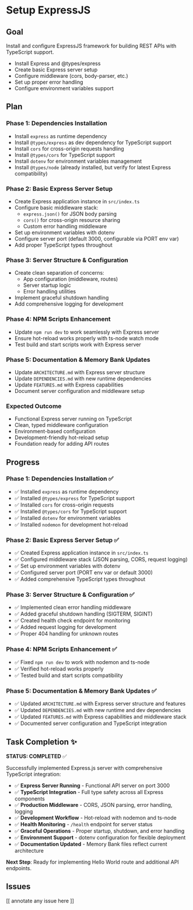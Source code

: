 # Setup ExpressJS

## Goal

Install and configure ExpressJS framework for building REST APIs with TypeScript support.

- Install Express and @types/express
- Create basic Express server setup
- Configure middleware (cors, body-parser, etc.)
- Set up proper error handling
- Configure environment variables support

## Plan

### Phase 1: Dependencies Installation
- Install `express` as runtime dependency
- Install `@types/express` as dev dependency for TypeScript support
- Install `cors` for cross-origin requests handling
- Install `@types/cors` for TypeScript support
- Install `dotenv` for environment variables management
- Install `@types/node` (already installed, but verify for latest Express compatibility)

### Phase 2: Basic Express Server Setup
- Create Express application instance in `src/index.ts`
- Configure basic middleware stack:
  - `express.json()` for JSON body parsing
  - `cors()` for cross-origin resource sharing
  - Custom error handling middleware
- Set up environment variables with dotenv
- Configure server port (default 3000, configurable via PORT env var)
- Add proper TypeScript types throughout

### Phase 3: Server Structure & Configuration
- Create clean separation of concerns:
  - App configuration (middleware, routes)
  - Server startup logic
  - Error handling utilities
- Implement graceful shutdown handling
- Add comprehensive logging for development

### Phase 4: NPM Scripts Enhancement
- Update `npm run dev` to work seamlessly with Express server
- Ensure hot-reload works properly with ts-node watch mode
- Test build and start scripts work with Express server

### Phase 5: Documentation & Memory Bank Updates
- Update `ARCHITECTURE.md` with Express server structure
- Update `DEPENDENCIES.md` with new runtime dependencies
- Update `FEATURES.md` with Express capabilities
- Document server configuration and middleware setup

### Expected Outcome
- Functional Express server running on TypeScript
- Clean, typed middleware configuration
- Environment-based configuration
- Development-friendly hot-reload setup
- Foundation ready for adding API routes

## Progress

### Phase 1: Dependencies Installation ✅
- ✅ Installed `express` as runtime dependency
- ✅ Installed `@types/express` for TypeScript support
- ✅ Installed `cors` for cross-origin requests
- ✅ Installed `@types/cors` for TypeScript support  
- ✅ Installed `dotenv` for environment variables
- ✅ Installed `nodemon` for development hot-reload

### Phase 2: Basic Express Server Setup ✅
- ✅ Created Express application instance in `src/index.ts`
- ✅ Configured middleware stack (JSON parsing, CORS, request logging)
- ✅ Set up environment variables with dotenv
- ✅ Configured server port (PORT env var or default 3000)
- ✅ Added comprehensive TypeScript types throughout

### Phase 3: Server Structure & Configuration ✅  
- ✅ Implemented clean error handling middleware
- ✅ Added graceful shutdown handling (SIGTERM, SIGINT)
- ✅ Created health check endpoint for monitoring
- ✅ Added request logging for development
- ✅ Proper 404 handling for unknown routes

### Phase 4: NPM Scripts Enhancement ✅
- ✅ Fixed `npm run dev` to work with nodemon and ts-node
- ✅ Verified hot-reload works properly
- ✅ Tested build and start scripts compatibility

### Phase 5: Documentation & Memory Bank Updates ✅
- ✅ Updated `ARCHITECTURE.md` with Express server structure and features
- ✅ Updated `DEPENDENCIES.md` with new runtime and dev dependencies
- ✅ Updated `FEATURES.md` with Express capabilities and middleware stack
- ✅ Documented server configuration and TypeScript integration

## Task Completion ✨

**STATUS: COMPLETED** ✅

Successfully implemented Express.js server with comprehensive TypeScript integration:

- ✅ **Express Server Running** - Functional API server on port 3000
- ✅ **TypeScript Integration** - Full type safety across all Express components  
- ✅ **Production Middleware** - CORS, JSON parsing, error handling, logging
- ✅ **Development Workflow** - Hot-reload with nodemon and ts-node
- ✅ **Health Monitoring** - `/health` endpoint for server status
- ✅ **Graceful Operations** - Proper startup, shutdown, and error handling
- ✅ **Environment Support** - dotenv configuration for flexible deployment
- ✅ **Documentation Updated** - Memory Bank files reflect current architecture

**Next Step**: Ready for implementing Hello World route and additional API endpoints.

## Issues

[[ annotate any issue here ]]
